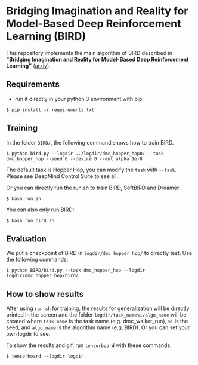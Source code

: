 # Bridging Imagination and Reality for Model-Based Deep Reinforcement Learning (BIRD)
This repository implements the main algorithm of BIRD described in **"Bridging Imagination and Reality for Model-Based Deep Reinforcement Learning"** ([arxiv](https://arxiv.org/abs/2010.12142)).

## Requirements
- run it directly in your python 3 environment with pip:

``` 
$ pip install -r requirements.txt
```

## Training
In the folder `BIRD/`, the following command shows how to train BIRD.

```
$ python bird.py --logdir ../logdir/dmc_hopper_hop0/ --task dmc_hopper_hop --seed 0 --device 0 --ent_alpha 1e-8 
```

The default task is Hopper Hop, you can modify the `task` with `--task`. Please see DeepMind Control Suite to see all. 

Or you can directly run the run.sh to train BIRD, SoftBIRD and Dreamer:

```
$ bash run.sh
```

You can also only run BIRD:

```
$ bash run_bird.sh
```

## Evaluation
We put a checkpoint of BIRD in `logdir/dmc_hopper_hop/` to directly test. Use the following commands:

```
$ python BIRD/bird.py --task dmc_hopper_hop --logdir logdir/dmc_hopper_hop/bird/ 
```

## How to show results
After using `run.sh` for training, the results for generalization will be directly printed in the screen and the folder `logdir/task_name%i/algo_name` will be created where `task_name` is the task name (e.g. dmc_walker_run), `%i` is the seed, and `algo_name` is the algorithm name (e.g. BIRD). Or you can set your own logdir to see.

To show the results and gif, run `tensorboard` with these commands:

```
$ tensorboard --logdir logdir
```
